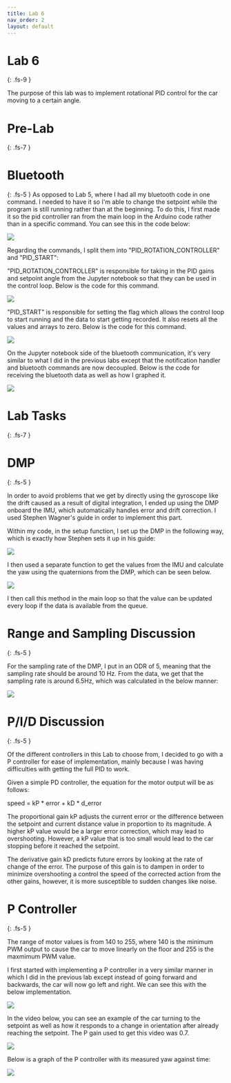 ```yaml
---
title: Lab 6
nav_order: 2
layout: default
---
```


# Lab 6
{: .fs-9 }

The purpose of this lab was to implement rotational PID control for the car moving to a certain angle.

# Pre-Lab
{: .fs-7 }

# Bluetooth
{: .fs-5 }
As opposed to Lab 5, where I had all my bluetooth code in one command. I needed to have it so I'm able to change the setpoint while the program is still running rather than at the beginning. To do this, I first made it so the pid controller ran from the main loop in the Arduino code rather than in a specific command. You can see this in the code below:

![](lab6pics/loop.png)

Regarding the commands, I split them into "PID_ROTATION_CONTROLLER" and "PID_START":

"PID_ROTATION_CONTROLLER" is responsible for taking in the PID gains and setpoint angle from the Jupyter notebook so that they can be used in the control loop. Below is the code for this command.

![](lab6pics/get.png)

"PID_START" is responsible for setting the flag which allows the control loop to start running and the data to start getting recorded. It also resets all the values and arrays to zero. Below is the code for this command.

![](lab6pics/start.png)

On the Jupyter notebook side of the bluetooth communication, it's very similar to what I did in the previous labs except that the notification handler and bluetooth commands are now decoupled. Below is the code for receiving the bluetooth data as well as how I graphed it.

![](lab6pics/ble.png)

# Lab Tasks
{: .fs-7 }

# DMP
{: .fs-5 }

In order to avoid problems that we get by directly using the gyroscope like the drift caused as a result of digital integration, I ended up using the DMP onboard the IMU, which automatically handles error and drift correction. I used Stephen Wagner's guide in order to implement this part. 

Within my code, in the setup function, I set up the DMP in the following way, which is exactly how Stephen sets it up in his guide:

![](lab6pics/dmpsetup.png)

I then used a separate function to get the values from the IMU and calculate the yaw using the quaternions from the DMP, which can be seen below.

![](lab6pics/dmp.png)

I then call this method in the main loop so that the value can be updated every loop if the data is available from the queue.

# Range and Sampling Discussion
{: .fs-5 }

For the sampling rate of the DMP, I put in an ODR of 5, meaning that the sampling rate should be around 10 Hz. From the data, we get that the sampling rate is around 6.5Hz, which was calculated in the below manner:


![](lab6pics/freq.png)


# P/I/D Discussion
{: .fs-5 }

Of the different controllers in this Lab to choose from, I decided to go with a P controller for ease of implementation, mainly because I was having difficulties with getting the full PID to work. 

Given a simple PD controller, the equation for the motor output will be as follows:

speed = kP * error + kD * d_error

The proportional gain kP adjusts the current error or the difference between the setpoint and current distance value in proportion to its magnitude. A higher kP value would be a larger error correction, which may lead to overshooting. However, a kP value that is too small would lead to the car stopping before it reached the setpoint.

The derivative gain kD predicts future errors by looking at the rate of change of the error. The purpose of this gain is to dampen in order to minimize overshooting a control the speed of the corrected action from the other gains, however, it is more susceptible to sudden changes like noise.

# P Controller
{: .fs-5 }

The range of motor values is from 140 to 255, where 140 is the minimum PWM output to cause the car to move linearly on the floor and 255 is the maxmimum PWM value.

I first started with implementing a P controller in a very similar manner in which I did in the previous lab except instead of going forward and backwards, the car will now go left and right. We can see this with the below implementation.

![](lab6pics/p.png)

In the video below, you can see an example of the car turning to the setpoint as well as how it responds to a change in orientation after already reaching the setpoint. The P gain used to get this video was 0.7.

[![](https://img.youtube.com/vi/XohOSV97p74/0.jpg)](https://www.youtube.com/watch?v=XohOSV97p74)

Below is a graph of the P controller with its measured yaw against time:

![](lab6pics/graph.png)
